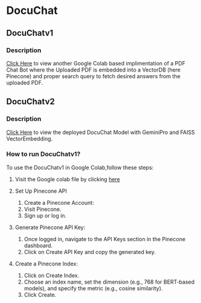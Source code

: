 # DocuChat
## DocuChatv1
### Description
[Click Here](https://colab.research.google.com/drive/1cefEldBlukCTfm-x_Qpg3hgwompKm1qQ?usp=sharing) to view another Google Colab based implimentation of a PDF Chat Bot where the Uploaded PDF is embedded into a VectorDB (here Pinecone) and proper search query to fetch desired answers from the uploaded PDF.

## DocuChatv2
### Description
[Click Here](https://docuchat-pdf.streamlit.app/) to view the deployed DocuChat Model with GeminiPro and FAISS VectorEmbedding.

### How to run DocuChatv1?
To use the DocuChatv1 in Google Colab,follow these steps:

1. Visit the Google colab file by clicking [here](https://colab.research.google.com/drive/1cefEldBlukCTfm-x_Qpg3hgwompKm1qQ?usp=sharing)
2. Set Up Pinecone API
   1. Create a Pinecone Account:
   2. Visit Pinecone.
   3. Sign up or log in.
      
3. Generate Pinecone API Key:
   1. Once logged in, navigate to the API Keys section in the Pinecone dashboard.
   2. Click on Create API Key and copy the generated key.
      
5. Create a Pinecone Index:
   1. Click on Create Index.
   2. Choose an index name, set the dimension (e.g., 768 for BERT-based models), and specify the metric (e.g., cosine similarity).
   3. Click Create.

